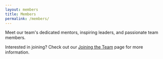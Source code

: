 ```yaml
---
layout: members
title: Members
permalink: /members/
---
```


Meet our team's dedicated mentors, inspiring leaders, and passionate team members.

Interested in joining? Check out our [Joining the Team](/join) page for more information.
